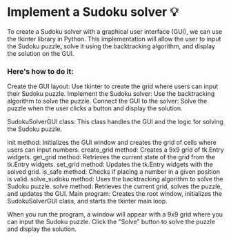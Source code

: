 # Implement a Sudoku solver 💡

To create a Sudoku solver with a graphical user interface (GUI), we can use the tkinter library in Python. This implementation will allow the user to input the Sudoku puzzle, solve it using the backtracking algorithm, and display the solution on the GUI.

### Here's how to do it:

Create the GUI layout: Use tkinter to create the grid where users can input their Sudoku puzzle. Implement the Sudoku solver: Use the backtracking algorithm to solve the puzzle. Connect the GUI to the solver: Solve the puzzle when the user clicks a button and display the solution.

SudokuSolverGUI class: This class handles the GUI and the logic for solving the Sudoku puzzle.

init method: Initializes the GUI window and creates the grid of cells where users can input numbers.
create_grid method: Creates a 9x9 grid of tk.Entry widgets.
get_grid method: Retrieves the current state of the grid from the tk.Entry widgets.
set_grid method: Updates the tk.Entry widgets with the solved grid.
is_safe method: Checks if placing a number in a given position is valid.
solve_sudoku method: Uses the backtracking algorithm to solve the Sudoku puzzle.
solve method: Retrieves the current grid, solves the puzzle, and updates the GUI.
Main program: Creates the root window, initializes the SudokuSolverGUI class, and starts the tkinter main loop.

When you run the program, a window will appear with a 9x9 grid where you can input the Sudoku puzzle. Click the "Solve" button to solve the puzzle and display the solution.
